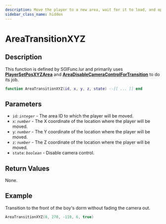 ```yaml
---
description: Move the player to a new area, wait for it to load, and optionally opt out of camera fading.
sidebar_class_name: hidden
---
```


# AreaTransitionXYZ

## Description

This function is defined by SGlFunc.lur and primarily uses [**PlayerSetPosXYZArea**](https://bully-scripting.vercel.app/docs/game-reference/global-functions/PlayerSetPosXYZArea) and [**AreaDisableCameraControlForTransition**](https://bully-scripting.vercel.app/docs/game-reference/global-functions/AreaDisableCameraControlForTransition) to do its job.

```lua
function AreaTransitionXYZ(id, x, y, z, state) --[[ ... ]] end
```

## Parameters

- `id`: _`integer`_ - The area ID to which the player will be moved.
- `x`: _`number`_ - The X coordinate of the location where the player will be moved.
- `y`: _`number`_ - The Y coordinate of the location where the player will be moved.
- `z`: _`number`_ - The Z coordinate of the location where the player will be moved.
- `state`: _`boolean`_ - Disable camera control.

## Return Values

None.

## Example

Transition to the front of the boy's dorm without fading the camera out.

```lua
AreaTransitionXYZ(0, 270, -110, 6, true)
```

